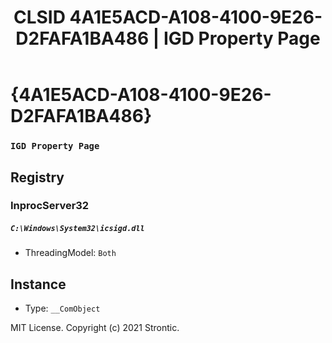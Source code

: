 ﻿---
title: "CLSID 4A1E5ACD-A108-4100-9E26-D2FAFA1BA486 | IGD Property Page"
excerpt: What is COM-Object CLSID 4A1E5ACD-A108-4100-9E26-D2FAFA1BA486?
---

# {4A1E5ACD-A108-4100-9E26-D2FAFA1BA486}

### `IGD Property Page`

## Registry


### InprocServer32

##### `C:\Windows\System32\icsigd.dll`
* ThreadingModel: `Both`

## Instance

* Type: `__ComObject`

MIT License. Copyright (c) 2021 Strontic.


